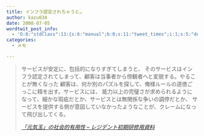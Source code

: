 ```yaml
---
title: インフラ認定されちゃうと…
author: kazu634
date: 2008-07-05
wordtwit_post_info:
  - 'O:8:"stdClass":13:{s:6:"manual";b:0;s:11:"tweet_times";i:1;s:5:"delay";i:0;s:7:"enabled";i:1;s:10:"separation";s:2:"60";s:7:"version";s:3:"3.7";s:14:"tweet_template";b:0;s:6:"status";i:2;s:6:"result";a:0:{}s:13:"tweet_counter";i:2;s:13:"tweet_log_ids";a:1:{i:0;i:4115;}s:9:"hash_tags";a:0:{}s:8:"accounts";a:1:{i:0;s:7:"kazu634";}}'
categories:
  - メモ

---
```

<div class="section">
<blockquote title="「元気玉」の社会的有用性 - レジデント初期研修用資料" cite="http://medt00lz.s59.xrea.com/wp/archives/77">
<p>
      サービスが安定に、包括的になりすぎてしまうと、 そのサービスはインフラ認定されてしまって、顧客は当事者から傍観者へと変貌する。やることが無くなった 顧客は、何か別のパズルを探して、俺様ルールの道徳ごっこに精を出す。サービスには、 能力以上の完璧さが求められるようになって、細かな瑕疵だとか、サービスとは無関係な争いの調停だとか、 サービスを提供する側が意図していなかったようなことが、クレームになって飛び出してくる。
</p>
    
<p>
<cite><a href="http://medt00lz.s59.xrea.com/wp/archives/77" onclick="__gaTracker('send', 'event', 'outbound-article', 'http://medt00lz.s59.xrea.com/wp/archives/77', '「元気玉」の社会的有用性 &#8211; レジデント初期研修用資料');" target="_blank">「元気玉」の社会的有用性 &#8211; レジデント初期研修用資料</a></cite>
</p>
</blockquote>
</div>
